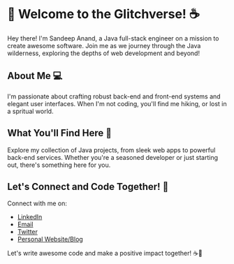 # 👋 Welcome to the Glitchverse! ☕️

Hey there! I'm Sandeep Anand, a Java full-stack engineer on a mission to create awesome software. Join me as we journey through the Java wilderness, exploring the depths of web development and beyond!

## About Me 💻

I'm passionate about crafting robust back-end and front-end systems and elegant user interfaces. When I'm not coding, you'll find me hiking, or lost in a spritual world.

## What You'll Find Here 🌱

Explore my collection of Java projects, from sleek web apps to powerful back-end services. Whether you're a seasoned developer or just starting out, there's something here for you.

## Let's Connect and Code Together! 🚀

Connect with me on:
- [LinkedIn](https://www.linkedin.com/in/sandeep-anand-0204891a7?lipi=urn%3Ali%3Apage%3Ad_flagship3_profile_view_base_contact_details%3BvF6QXfboQGuCrrOL2uHs%2Fw%3D%3D)
- [Email](https://mail.google.com/mail/u/0/#inbox?compose=GTvVlcSKjRSzCGmRqMwFnNNSFldXJVsxzLdVzWwtFNBclQxQMlbTRWcxJtMfqXfVSRldZWhmrKqjq)
- [Twitter](https://twitter.com/SanCnct404)
- [Personal Website/Blog](https://deepmindstech.in/?i=1)
  
Let's write awesome code and make a positive impact together! ☕️🚀
